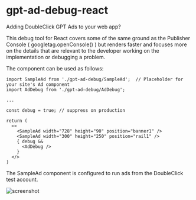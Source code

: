# gpt-ad-debug-react
Adding DoubleClick GPT Ads to your web app?

This debug tool for React covers some of the same ground as the Publisher Console ( googletag.openConsole() ) but renders 
faster and focuses more on the details that are relevant to the developer working on the implementation or debugging a problem.

The component can be used as follows:

```
import SampleAd from './gpt-ad-debug/SampleAd';  // Placeholder for your site's Ad component 
import AdDebug from './gpt-ad-debug/AdDebug';

...

const debug = true; // suppress on production
  
return (
  <>
    <SampleAd width="728" height="90" position="banner1" />
    <SampleAd width="300" height="250" position="rail1" />
    { debug && 
      <AdDebug />
    }
  </>
)
```

The SampleAd component is configured to run ads from the DoubleClick test account. 

![screenshot](https://user-images.githubusercontent.com/22104323/81356338-f5b90f80-909e-11ea-8b18-5e29efcd449f.png)



